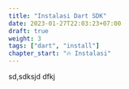 ```yaml
---
title: "Instalasi Dart SDK"
date: 2023-01-27T22:03:23+07:00
draft: true
weight: 3
tags: ["dart", "install"]
chapter_start: "🔥 Instalasi"
---
```


sd,sdksjd
dfkj